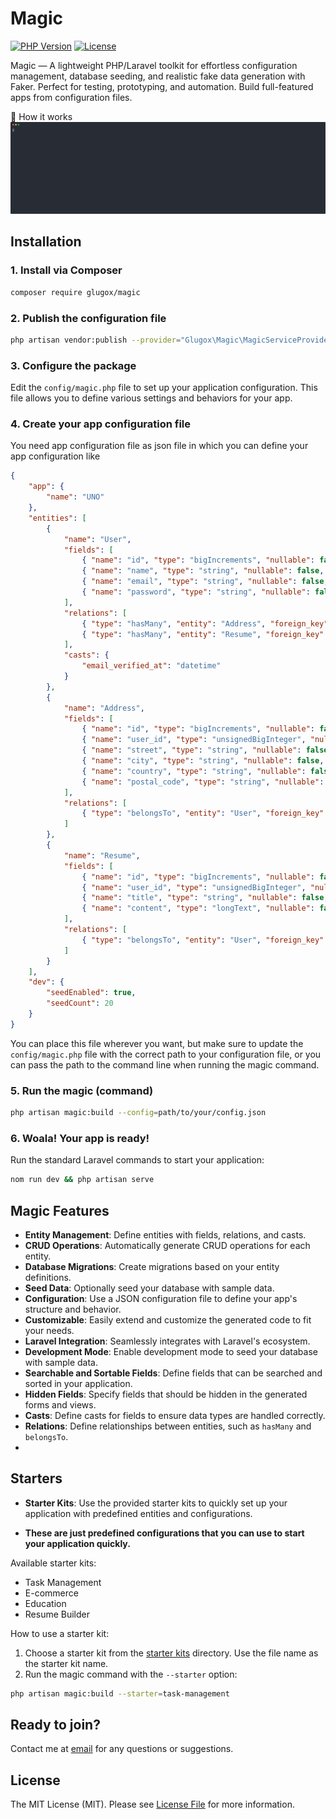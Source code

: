 # Magic

[![PHP Version](https://img.shields.io/badge/php-%5E8.1-blue)](https://php.net)
[![License](https://img.shields.io/badge/license-MIT-green.svg)](LICENSE)

Magic — A lightweight PHP/Laravel toolkit for effortless configuration management, database seeding, and realistic fake data generation with Faker. Perfect for testing, prototyping, and automation.
Build full-featured apps from configuration files.

🔧 How it works
![magic-demo.svg](magic-demo.svg)

## Installation

### 1. Install via Composer

```bash
composer require glugox/magic
```

### 2. Publish the configuration file

```bash
php artisan vendor:publish --provider="Glugox\Magic\MagicServiceProvider"
```

### 3. Configure the package
Edit the `config/magic.php` file to set up your application configuration. This file allows you to define various settings and behaviors for your app.

### 4. Create your app configuration file 
You need app configuration file as json file in which you can define your app configuration like
```json
{
    "app": {
        "name": "UNO"
    },
    "entities": [
        {
            "name": "User",
            "fields": [
                { "name": "id", "type": "bigIncrements", "nullable": false },
                { "name": "name", "type": "string", "nullable": false, "sortable": true, "searchable": true },
                { "name": "email", "type": "string", "nullable": false, "unique": true, "sortable": true, "searchable": true },
                { "name": "password", "type": "string", "nullable": false, "hidden": true }
            ],
            "relations": [
                { "type": "hasMany", "entity": "Address", "foreign_key": "user_id" },
                { "type": "hasMany", "entity": "Resume", "foreign_key": "user_id" }
            ],
            "casts": {
                "email_verified_at": "datetime"
            }
        },
        {
            "name": "Address",
            "fields": [
                { "name": "id", "type": "bigIncrements", "nullable": false },
                { "name": "user_id", "type": "unsignedBigInteger", "nullable": false },
                { "name": "street", "type": "string", "nullable": false, "searchable": true },
                { "name": "city", "type": "string", "nullable": false, "searchable": true },
                { "name": "country", "type": "string", "nullable": false, "searchable": true },
                { "name": "postal_code", "type": "string", "nullable": true, "searchable": true }
            ],
            "relations": [
                { "type": "belongsTo", "entity": "User", "foreign_key": "user_id" }
            ]
        },
        {
            "name": "Resume",
            "fields": [
                { "name": "id", "type": "bigIncrements", "nullable": false },
                { "name": "user_id", "type": "unsignedBigInteger", "nullable": false },
                { "name": "title", "type": "string", "nullable": false, "searchable": true },
                { "name": "content", "type": "longText", "nullable": false, "searchable": true }
            ],
            "relations": [
                { "type": "belongsTo", "entity": "User", "foreign_key": "user_id" }
            ]
        }
    ],
    "dev": {
        "seedEnabled": true,
        "seedCount": 20
    }
}
```
You can place this file wherever you want, but make sure to update the `config/magic.php` file with the correct path to your configuration file,
or you can pass the path to the command line when running the magic command.

### 5. Run the magic (command)

```bash
php artisan magic:build --config=path/to/your/config.json
```

### 6. Woala! Your app is ready!

Run the standard Laravel commands to start your application:

```bash
nom run dev && php artisan serve
```

## Magic Features

- **Entity Management**: Define entities with fields, relations, and casts.
- **CRUD Operations**: Automatically generate CRUD operations for each entity.
- **Database Migrations**: Create migrations based on your entity definitions.
- **Seed Data**: Optionally seed your database with sample data.
- **Configuration**: Use a JSON configuration file to define your app's structure and behavior.
- **Customizable**: Easily extend and customize the generated code to fit your needs.
- **Laravel Integration**: Seamlessly integrates with Laravel's ecosystem.
- **Development Mode**: Enable development mode to seed your database with sample data.
- **Searchable and Sortable Fields**: Define fields that can be searched and sorted in your application.
- **Hidden Fields**: Specify fields that should be hidden in the generated forms and views.
- **Casts**: Define casts for fields to ensure data types are handled correctly.
- **Relations**: Define relationships between entities, such as `hasMany` and `belongsTo`.
- 

## Starters

- **Starter Kits**: Use the provided starter kits to quickly set up your application with predefined entities and configurations.

- **These are just predefined configurations that you can use to start your application quickly.**

Available starter kits:

- Task Management
- E-commerce
- Education
- Resume Builder

How to use a starter kit:
1. Choose a starter kit from the [starter kits](./stubs/samples) directory. Use the file name as the starter kit name.
2. Run the magic command with the `--starter` option:

```bash
php artisan magic:build --starter=task-management
```

## Ready to join?

Contact me at [email](mailto:ervinbeciragic@gmail.com) for any questions or suggestions.

## License

The MIT License (MIT). Please see [License File](LICENSE.md) for more information.
